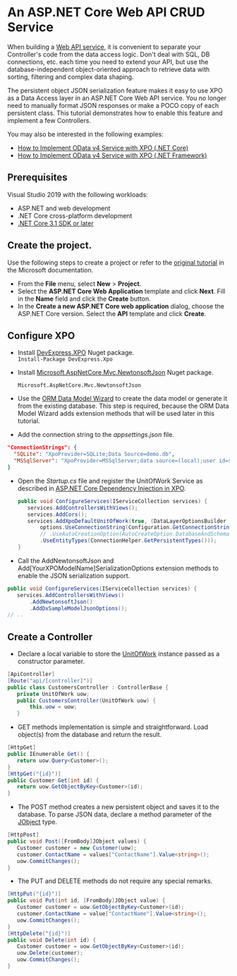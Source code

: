 # An ASP.NET Core Web API CRUD Service

When building a [Web API service](https://docs.microsoft.com/en-us/aspnet/core/tutorials/first-web-api?view=aspnetcore-3.1), it is convenient to separate your Controller's code from the data access logic. Don't deal with SQL, DB connections, etc. each time you need to extend your API, but use the database-independent object-oriented approach to retrieve data with sorting, filtering and complex data shaping.

The persistent object JSON serialization feature makes it easy to use XPO as a Data Access layer in an ASP.NET Core Web API service. You no longer need to manually format JSON responses or make a POCO copy of each persistent class. This tutorial demonstrates how to enable this feature and implement a few Controllers.

You may also be interested in the following examples:
* [How to Implement OData v4 Service with XPO (.NET Core)](https://github.com/DevExpress-Examples/XPO_how-to-implement-odata4-service-with-xpo-netcore)
* [How to Implement OData v4 Service with XPO (.NET Framework)](https://github.com/DevExpress-Examples/XPO_how-to-implement-odata4-service-with-xpo)


## Prerequisites
 Visual Studio 2019 with the following workloads:
 * ASP.NET and web development
 * .NET Core cross-platform development
 * [.NET Core 3.1 SDK or later](https://www.microsoft.com/net/download)
 
## Create the project.
Use the following steps to create a project or refer to the [original tutorial](https://docs.microsoft.com/en-us/aspnet/core/tutorials/first-web-api?view=aspnetcore-3.1) in the Microsoft documentation.
* From the **File** menu, select **New** > **Project**.
* Select the **ASP.NET Core Web Application** template and click **Next**. Fill in the **Name** field and click the **Create** button.
* In the **Create a new ASP.NET Core web application** dialog, choose the ASP.NET Core version. Select the **API** template and click **Create**.

## Configure XPO
* Install [DevExpress.XPO](https://www.nuget.org/packages/DevExpress.Xpo/) Nuget package.  
   `Install-Package DevExpress.Xpo`
* Install [Microsoft.AspNetCore.Mvc.NewtonsoftJson](https://www.nuget.org/packages/Microsoft.AspNetCore.Mvc.NewtonsoftJson) Nuget package.

   `Microsoft.AspNetCore.Mvc.NewtonsoftJson`
* Use the [ORM Data Model Wizard](https://documentation.devexpress.com/CoreLibraries/14810) to create the data model or generate it from the existing database. This step is required, because the ORM Data Model Wizard adds extension methods that will be used later in this tutorial.
* Add the connection string to the *appsettings.json* file.  
 ```json
 "ConnectionStrings": {
   "SQLite": "XpoProvider=SQLite;Data Source=demo.db",
   "MSSqlServer": "XpoProvider=MSSqlServer;data source=(local);user id=sa;password=;initial catalog=XpoASPNETCoreDemo;Persist Security Info=true"
 }
 ```
* Open the *Startup.cs* file and register the UnitOfWork Service as described in [ASP.NET Core Dependency Injection in XPO](https://www.devexpress.com/Support/Center/Question/Details/T637597).  
  ```cs
  public void ConfigureServices(IServiceCollection services) {
     services.AddControllersWithViews();
     services.AddCors();
     services.AddXpoDefaultUnitOfWork(true, (DataLayerOptionsBuilder options) =>
         options.UseConnectionString(Configuration.GetConnectionString("MSSqlServer"))
         // .UseAutoCreationOption(AutoCreateOption.DatabaseAndSchema) // debug only
         .UseEntityTypes(ConnectionHelper.GetPersistentTypes()));
  }
  ```
* Call the AddNewtonsoftJson and Add[YourXPOModelName]SerializationOptions extension methods to enable the JSON serialization support.  
 ```cs
 public void ConfigureServices(IServiceCollection services) {
    services.AddControllersWithViews()
        .AddNewtonsoftJson()
        .AddDxSampleModelJsonOptions();
 // ..
 ```
 
## Create a Controller
* Declare a local variable to store the [UnitOfWork](https://documentation.devexpress.com/CoreLibraries/2138) instance passed as a constructor parameter.
 ```cs
 [ApiController]
 [Route("api/[controller]")]
 public class CustomersController : ControllerBase {
	private UnitOfWork uow;
	public CustomersController(UnitOfWork uow) {
		this.uow = uow;
	}
 ```
* GET methods implementation is simple and straightforward. Load object(s) from the database and return the result.  
 ```cs
 [HttpGet]
 public IEnumerable Get() {
	return uow.Query<Customer>();
 } 
 [HttpGet("{id}")]
 public Customer Get(int id) {
	return uow.GetObjectByKey<Customer>(id);
 }
 ```
* The POST method creates a new persistent object and saves it to the database. To parse JSON data, declare a method parameter of the [JObject](https://www.newtonsoft.com/json/help/html/T_Newtonsoft_Json_Linq_JObject.htm) type.
 ```cs
 [HttpPost]
 public void Post([FromBody]JObject values) {
	Customer customer = new Customer(uow);
	customer.ContactName = values["ContactName"].Value<string>();
	uow.CommitChanges();
 }
 ```
* The PUT and DELETE methods do not require any special remarks.
 ```cs
 [HttpPut("{id}")]
 public void Put(int id, [FromBody]JObject value) {
	Customer customer = uow.GetObjectByKey<Customer>(id);
	customer.ContactName = value["ContactName"].Value<string>();
	uow.CommitChanges();
 }
 [HttpDelete("{id}")]
 public void Delete(int id) {
	Customer customer = uow.GetObjectByKey<Customer>(id);
	uow.Delete(customer);
	uow.CommitChanges();
 }
 ```
